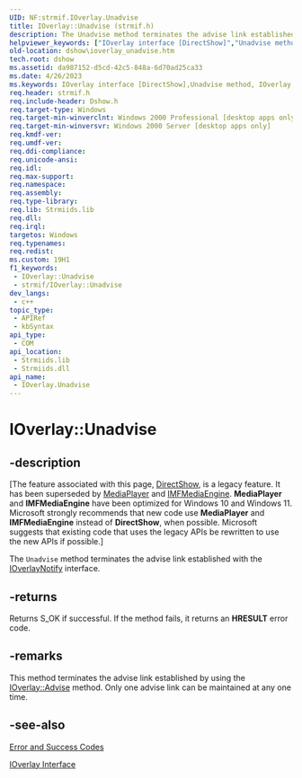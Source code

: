 ```yaml
---
UID: NF:strmif.IOverlay.Unadvise
title: IOverlay::Unadvise (strmif.h)
description: The Unadvise method terminates the advise link established with the IOverlayNotify interface.
helpviewer_keywords: ["IOverlay interface [DirectShow]","Unadvise method","IOverlay.Unadvise","IOverlay::Unadvise","IOverlayUnadvise","Unadvise","Unadvise method [DirectShow]","Unadvise method [DirectShow]","IOverlay interface","dshow.ioverlay_unadvise","strmif/IOverlay::Unadvise"]
old-location: dshow\ioverlay_unadvise.htm
tech.root: dshow
ms.assetid: da987152-d5cd-42c5-848a-6d70ad25ca33
ms.date: 4/26/2023
ms.keywords: IOverlay interface [DirectShow],Unadvise method, IOverlay.Unadvise, IOverlay::Unadvise, IOverlayUnadvise, Unadvise, Unadvise method [DirectShow], Unadvise method [DirectShow],IOverlay interface, dshow.ioverlay_unadvise, strmif/IOverlay::Unadvise
req.header: strmif.h
req.include-header: Dshow.h
req.target-type: Windows
req.target-min-winverclnt: Windows 2000 Professional [desktop apps only]
req.target-min-winversvr: Windows 2000 Server [desktop apps only]
req.kmdf-ver: 
req.umdf-ver: 
req.ddi-compliance: 
req.unicode-ansi: 
req.idl: 
req.max-support: 
req.namespace: 
req.assembly: 
req.type-library: 
req.lib: Strmiids.lib
req.dll: 
req.irql: 
targetos: Windows
req.typenames: 
req.redist: 
ms.custom: 19H1
f1_keywords:
 - IOverlay::Unadvise
 - strmif/IOverlay::Unadvise
dev_langs:
 - c++
topic_type:
 - APIRef
 - kbSyntax
api_type:
 - COM
api_location:
 - Strmiids.lib
 - Strmiids.dll
api_name:
 - IOverlay.Unadvise
---
```


# IOverlay::Unadvise


## -description

\[The feature associated with this page, [DirectShow](/windows/win32/directshow/directshow), is a legacy feature. It has been superseded by [MediaPlayer](/uwp/api/Windows.Media.Playback.MediaPlayer) and [IMFMediaEngine](/windows/win32/api/mfmediaengine/nn-mfmediaengine-imfmediaengine). **MediaPlayer** and **IMFMediaEngine** have been optimized for Windows 10 and Windows 11. Microsoft strongly recommends that new code use **MediaPlayer** and **IMFMediaEngine** instead of **DirectShow**, when possible. Microsoft suggests that existing code that uses the legacy APIs be rewritten to use the new APIs if possible.\]

The <code>Unadvise</code> method terminates the advise link established with the <a href="/windows/desktop/api/strmif/nn-strmif-ioverlaynotify">IOverlayNotify</a> interface.



## -returns

Returns S_OK if successful. If the method fails, it returns an <b>HRESULT</b> error code.

## -remarks

This method terminates the advise link established by using the <a href="/windows/desktop/api/strmif/nf-strmif-ioverlay-advise">IOverlay::Advise</a> method. Only one advise link can be maintained at any one time.

## -see-also

<a href="/windows/desktop/DirectShow/error-and-success-codes">Error and Success Codes</a>



<a href="/windows/desktop/api/strmif/nn-strmif-ioverlay">IOverlay Interface</a>
